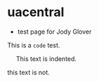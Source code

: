 # uacentral
- test page for Jody Glover

This is a <code>code</code> test.

<p style="margin-left:20px">This text is indented.</p>

this text is not.
